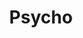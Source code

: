 ---
title: Psycho
organization: Université Aix-Marseille I
location: Aix en Provence, FR
start: 2003-09-01
end: 2008-09-01
---